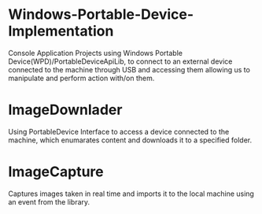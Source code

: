 # Windows-Portable-Device-Implementation
Console Application Projects using Windows Portable Device(WPD)/PortableDeviceApiLib, to connect to an external device connected to the machine through USB and accessing them allowing us to manipulate and perform action with/on them.

# ImageDownlader
Using PortableDevice Interface to access a device connected to the machine, which enumarates content and downloads it to a specified folder.

# ImageCapture
Captures images taken in real time and imports it to the local machine using an event from the library.

